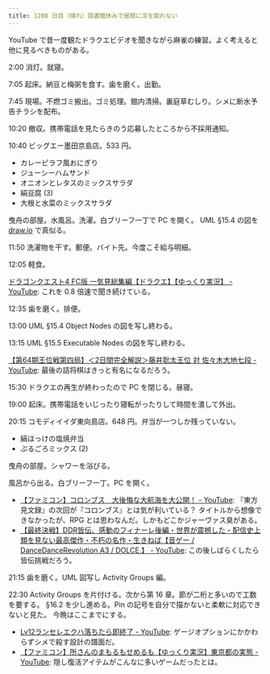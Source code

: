 ```yaml
---
title: 1208 日目（晴れ）図書館休みで昼間に涼を取れない
---
```


YouTube で昔一度観たドラクエビデオを聞きながら麻雀の練習。よく考えると他に見るべきものがある。

2:00 消灯。就寝。

7:05 起床。納豆と梅粥を食す。歯を磨く。出勤。

7:45 現場。不燃ゴミ搬出。ゴミ処理。館内清掃。裏庭草むしり。シメに断水予告チラシを配布。

10:20 撤収。携帯電話を見たらきのう応募したところから不採用通知。

10:40 ビッグエー墨田京島店。533 円。

* カレーピラフ風おにぎり
* ジューシーハムサンド
* オニオンとレタスのミックスサラダ
* 絹豆腐 (3)
* 大根と水菜のミックスサラダ

曳舟の部屋。水風呂。洗濯。白ブリーフ一丁で PC を開く。
UML §15.4 の図を [draw.io] で真似る。

11:50 洗濯物を干す。郵便。バイト先。今度こそ給与明細。

12:05 軽食。

[ドラゴンクエスト4 FC版 一気見総集編【ドラクエ】【ゆっくり実況】 - YouTube](https://www.youtube.com/watch?v=QXZFANkrWOA&t=8575s):
これを 0.8 倍速で聞き続けている。

12:35 歯を磨く。排便。

13:00 UML §15.4 Object Nodes の図を写し終わる。

13:15 UML §15.5 Executable Nodes の図を写し終わる。

[【第64期王位戦第四局】＜2日間完全解説＞藤井聡太王位 対 佐々木大地七段 - YouTube](https://www.youtube.com/watch?v=l1hjKrMnBG4):
最後の詰将棋はきっと有名になるだろう。

15:30 ドラクエの再生が終わったので PC を閉じる。昼寝。

19:00 起床。携帯電話をいじったり寝転がったりして時間を潰して外出。

20:15 コモディイイダ東向島店。648 円。弁当が一つしか残っていない。

* 縞ほっけの塩焼弁当
* ぷるごろミックス (2)

曳舟の部屋。シャワーを浴びる。

風呂から出る。白ブリーフ一丁。PC を開く。

* [【ファミコン】コロンブス　大後悔な大航海を大公開！ - YouTube](https://www.youtube.com/watch?v=UzleL3yuDa8):
  『東方見文録』の次回が『コロンブス』とは気が利いている？
  タイトルから想像できなかったが、RPG とは思わなんだ。しかもどこかジャーヴァス臭がある。
* [【最終決戦】DDR皆伝、感動のフィナーレ後編・世界が震撼した・配信史上類を見ない最高傑作・不朽の名作・生きねば【音ゲー / DanceDanceRevolution A3 / DOLCE.】 - YouTube](https://www.youtube.com/watch?v=L3ycpuYAs18):
  この後しばらくしたら皆伝挑戦だろう。

21:15 歯を磨く。UML 図写し Activity Groups 編。

22:30 Activity Groups を片付ける。次から第 16 章。節が二桁と多いので工数を要する。
§16.2 を少し進める。Pin の記号を自分で描かないと柔軟に対応できないと見た。
今晩はここまでにする。

* [Lv12ランセレエクハ落ちたら即終了 - YouTube](https://www.youtube.com/watch?v=Q_1JELXOYYg):
  ゲージオプションにかかわらずシメで殺す設計の譜面だ。
* [【ファミコン】所さんのまもるもせめるも【ゆっくり実況】東京都の実態 - YouTube](https://www.youtube.com/watch?v=5__vT0dru9M):
  隠し復活アイテムがこんなに多いゲームだったとは。

[draw.io]: https://www.drawio.com/

